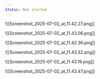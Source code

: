 ```yaml
---
Status: Not started
---
```

![[Screenshot_2025-07-02_at_11.42.27.png]]

  

![[Screenshot_2025-07-02_at_11.43.06.png]]

![[Screenshot_2025-07-02_at_11.42.36.png]]

![[Screenshot_2025-07-02_at_11.43.32.png]]

![[Screenshot_2025-07-02_at_11.43.19.png]]

![[Screenshot_2025-07-02_at_11.43.47.png]]